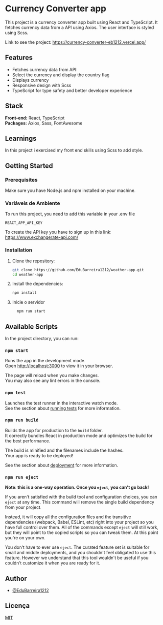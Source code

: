 # Currency Converter app

This project is a currency converter app built using React and TypeScript. It fetches currency data from a API using Axios. The user interface is styled using Scss.

Link to see the project: https://currency-converter-eb1212.vercel.app/

## Features

* Fetches currency data from API
* Select the currency and display the country flag
* Displays currency
* Responsive design with Scss
* TypeScript for type safety and better developer experience


## Stack

**Front-end:** React, TypeScript  
**Packages:** Axios, Sass, FontAwesome

## Learnings

In this project i exercised my front end skills using Scss to add style.

## Getting Started

### Prerequisites

Make sure you have Node.js and npm installed on your machine.

### Variáveis de Ambiente

To run this project, you need to add this variable in your .env file

`REACT_APP_API_KEY`

To create the API key you have to sign up in this link: https://www.exchangerate-api.com/

### Installation

1. Clone the repository:

    ```bash
    git clone https://github.com/EduBarreira1212/weather-app.git
    cd weather-app
    ```

2. Install the dependencies:

    ```bash
    npm install
    ```
3. Inicie o servidor

    ```bash
      npm run start
    ```

## Available Scripts

In the project directory, you can run:

### `npm start`

Runs the app in the development mode.\
Open [http://localhost:3000](http://localhost:3000) to view it in your browser.

The page will reload when you make changes.\
You may also see any lint errors in the console.

### `npm test`

Launches the test runner in the interactive watch mode.\
See the section about [running tests](https://facebook.github.io/create-react-app/docs/running-tests) for more information.

### `npm run build`

Builds the app for production to the `build` folder.\
It correctly bundles React in production mode and optimizes the build for the best performance.

The build is minified and the filenames include the hashes.\
Your app is ready to be deployed!

See the section about [deployment](https://facebook.github.io/create-react-app/docs/deployment) for more information.

### `npm run eject`

**Note: this is a one-way operation. Once you `eject`, you can't go back!**

If you aren't satisfied with the build tool and configuration choices, you can `eject` at any time. This command will remove the single build dependency from your project.

Instead, it will copy all the configuration files and the transitive dependencies (webpack, Babel, ESLint, etc) right into your project so you have full control over them. All of the commands except `eject` will still work, but they will point to the copied scripts so you can tweak them. At this point you're on your own.

You don't have to ever use `eject`. The curated feature set is suitable for small and middle deployments, and you shouldn't feel obligated to use this feature. However we understand that this tool wouldn't be useful if you couldn't customize it when you are ready for it.
## Author

- [@EduBarreira1212](https://github.com/EduBarreira1212)


## Licença

[MIT](https://choosealicense.com/licenses/mit/)